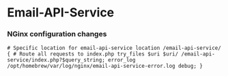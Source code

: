 # Email-API-Service

### NGinx configuration changes

`# Specific location for email-api-service
location /email-api-service/ {
    # Route all requests to index.php
    try_files $uri $uri/ /email-api-service/index.php?$query_string;
    error_log /opt/homebrew/var/log/nginx/email-api-service-error.log debug;
}`
